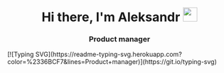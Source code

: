 <h1 align="center">Hi there, I'm <a [href="https://daniilshat.ru/" target="_blank"](https://t.me/archim_archim)>Aleksandr</a> 
<img src="https://github.com/blackcater/blackcater/raw/main/images/Hi.gif" height="32"/></h1>
<h3 align="center">Product manager</h3>
[![Typing SVG](https://readme-typing-svg.herokuapp.com?color=%2336BCF7&lines=Product+manager)](https://git.io/typing-svg)
